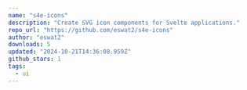 ```yaml
---
name: "s4e-icons"
description: "Create SVG icon components for Svelte applications."
repo_url: "https://github.com/eswat2/s4e-icons"
author: "eswat2"
downloads: 5
updated: "2024-10-21T14:36:08.959Z"
github_stars: 1
tags: 
  - ui
---
```

